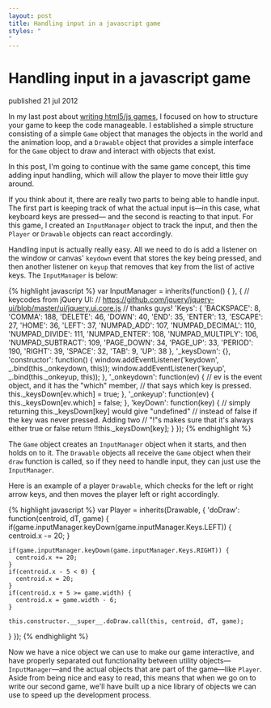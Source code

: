 ```yaml
---
layout: post
title: Handling input in a javascript game
styles: "
"
---
```


# Handling input in a javascript game

<span class="pubdate">published 21 jul 2012</span>

In my last post about [writing html5/js games](/blog/2012/05/27/writing-your-first-game-using-html5-canvas/),
I focused on how to structure your game to keep the code manageable. I established a simple
structure consisting of a simple `Game` object that manages the objects in the world and
the animation loop, and a `Drawable` object that provides a simple interface for the `Game`
object to draw and interact with objects that exist.

In this post, I'm going to continue with the same game concept, this time adding input handling,
which will allow the player to move their little guy around.

If you think about it, there are really two parts to being able to handle input. The first
part is keeping track of what the actual input is—in this case, what keyboard keys are pressed— 
and the second is reacting to that input. For this game, I created an `InputManager` object
to track the input, and then the `Player` or `Drawable` objects can react accordingly.

Handling input is actually really easy. All we need to do is add a listener on the window or canvas' `keydown` event
that stores the key being pressed, and then another listener on `keyup` that removes that 
key from the list of active keys. The `InputManager` is below:

{% highlight javascript %}
var InputManager = inherits(function() { }, {
  // keycodes from jQuery UI: 
  // https://github.com/jquery/jquery-ui/blob/master/ui/jquery.ui.core.js
  // thanks guys!
  'Keys': {
    'BACKSPACE': 8,
    'COMMA': 188,
    'DELETE': 46,
    'DOWN': 40,
    'END': 35,
    'ENTER': 13,
    'ESCAPE': 27,
    'HOME': 36,
    'LEFT': 37,
    'NUMPAD_ADD': 107,
    'NUMPAD_DECIMAL': 110,
    'NUMPAD_DIVIDE': 111,
    'NUMPAD_ENTER': 108,
    'NUMPAD_MULTIPLY': 106,
    'NUMPAD_SUBTRACT': 109,
    'PAGE_DOWN': 34,
    'PAGE_UP': 33,
    'PERIOD': 190,
    'RIGHT': 39,
    'SPACE': 32,
    'TAB': 9,
    'UP': 38
  },
  '_keysDown': {},
  'constructor': function() {
    window.addEventListener('keydown', _.bind(this._onkeydown, this));
    window.addEventListener('keyup', _.bind(this._onkeyup, this));
  },
  '_onkeydown': function(ev) {
    // ev is the event object, and it has the "which" member,
    // that says which key is pressed.
    this._keysDown[ev.which] = true;
  },
  '_onkeyup': function(ev) {
    this._keysDown[ev.which] = false;
  },
  'keyDown': function(key) {
    // simply returning this._keysDown[key] would give "undefined"
    // instead of false if the key was never pressed. Adding two 
    // "!"s makes sure that it's always either true or false
    return !!this._keysDown[key];
  }
});
{% endhighlight %}

The `Game` object creates an `InputManager` object when it starts, and then holds on to
it. The `Drawable` objects all receive the `Game` object when their `draw` function is called,
so if they need to handle input, they can just use the `InputManager`.

Here is an example of a player `Drawable`, which checks for the left or right arrow keys,
and then moves the player left or right accordingly.

{% highlight javascript %}
var Player = inherits(Drawable, {
  'doDraw': function(centroid, dT, game) {
    if(game.inputManager.keyDown(game.inputManager.Keys.LEFT)) {
      centroid.x -= 20;
    }

    if(game.inputManager.keyDown(game.inputManager.Keys.RIGHT)) {
      centroid.x += 20;
    }
    if(centroid.x - 5 < 0) {
      centroid.x = 20;
    }
    if(centroid.x + 5 >= game.width) {
      centroid.x = game.width - 6;
    }

    this.constructor.__super__.doDraw.call(this, centroid, dT, game);
  }
});
{% endhighlight %}


Now we have a nice object we can use to make our game interactive, and have properly separated
out functionality between utility objects—`InputManager`—and the actual objects that are 
part of the game—like `Player`. Aside from being nice and easy to read, this means
that when we go on to write our second game, we'll have built up a nice library of objects
we can use to speed up the development process.
